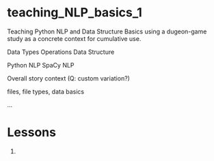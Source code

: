 # teaching_NLP_basics_1
Teaching Python NLP and Data Structure Basics using a dugeon-game study as a concrete context for cumulative use.

Data Types
Operations
Data Structure

Python NLP
SpaCy NLP

Overall story context (Q: custom variation?)

files, 
file types,
data basics

...

# Lessons

1. 
